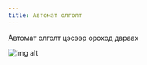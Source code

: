 ```yaml
---
title: Автомат олголт
---
```


Автомат олголт цэсээр ороход дараах 


![img alt](/img/automat.png) 
 



